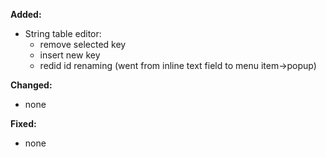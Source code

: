 **Added:**
* String table editor:
    * remove selected key
    * insert new key
    * redid id renaming (went from inline text field to menu item->popup)

**Changed:**
* none

**Fixed:**
* none
